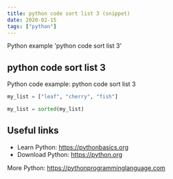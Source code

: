 ```yaml
---
title: python code sort list 3 (snippet)
date: 2020-02-15
tags: ["python"]
---
```

Python example 'python code sort list 3'


## python code sort list 3

Python code example: python code sort list 3

```python
my_list = ["leaf", "cherry", "fish"]

my_list = sorted(my_list) 


```

## Useful links

- Learn Python: https://pythonbasics.org
- Download Python: https://python.org

More Python: https://pythonprogramminglanguage.com

